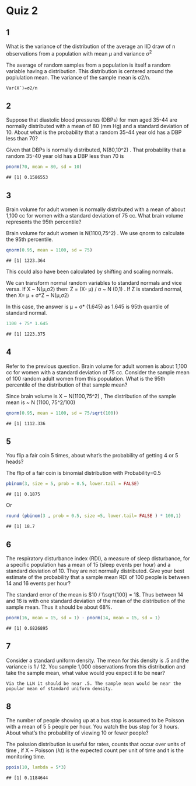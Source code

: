 Quiz 2
================

## 1

What is the variance of the distribution of the average an IID draw of n
observations from a population with mean *μ* and variance
*σ*<sup>2</sup>

The average of random samples from a population is itself a random
variable having a distribution. This distribution is centered around the
poplulation mean. The variance of the sample mean is σ2/n.

`Var(X¯)=σ2/n`

## 2

Suppose that diastolic blood pressures (DBPs) for men aged 35-44 are
normally distributed with a mean of 80 (mm Hg) and a standard deviation
of 10. About what is the probability that a random 35-44 year old has a
DBP less than 70?

Given that DBPs is normally distributed, N(80,10^2) . That probability
that a random 35-40 year old has a DBP less than 70 is

``` r
pnorm(70, mean = 80, sd = 10)
```

    ## [1] 0.1586553

## 3

Brain volume for adult women is normally distributed with a mean of
about 1,100 cc for women with a standard deviation of 75 cc. What brain
volume represents the 95th percentile?

Brain volume for adult women is N(1100,75^2) . We use qnorm to calculate
the 95th percentile.

``` r
qnorm(0.95, mean = 1100, sd = 75)
```

    ## [1] 1223.364

This could also have been calculated by shifting and scaling normals.

We can transform normal random variables to standard normals and vice
versa. If X \~ N(μ,σ2) then: Z = (X- μ) / σ \~ N (0,1) . If Z is
standard normal, then X= μ + σ\*Z \~ N(μ,σ2)

In this case, the answer is μ + σ\* (1.645) as 1.645 is 95th quantile of
standard normal.

``` r
1100 + 75* 1.645 
```

    ## [1] 1223.375

## 4

Refer to the previous question. Brain volume for adult women is about
1,100 cc for women with a standard deviation of 75 cc. Consider the
sample mean of 100 random adult women from this population. What is the
95th percentile of the distribution of that sample mean?

Since brain volume is X \~ N(1100,75^2) , The distribution of the sample
mean is \~ N (1100, 75^2/100)

``` r
qnorm(0.95, mean = 1100, sd = 75/sqrt(100))
```

    ## [1] 1112.336

## 5

You flip a fair coin 5 times, about what’s the probability of getting 4
or 5 heads?

The flip of a fair coin is binomial distribution with Probability=0.5

``` r
pbinom(3, size = 5, prob = 0.5, lower.tail = FALSE)
```

    ## [1] 0.1875

Or

``` r
round (pbinom(3 , prob = 0.5, size =5, lower.tail= FALSE ) * 100,1) 
```

    ## [1] 18.7

## 6

The respiratory disturbance index (RDI), a measure of sleep disturbance,
for a specific population has a mean of 15 (sleep events per hour) and a
standard deviation of 10. They are not normally distributed. Give your
best estimate of the probability that a sample mean RDI of 100 people is
between 14 and 16 events per hour?

The standard error of the mean is $10 / \\sqrt{100} = 1$. Thus between
14 and 16 is with one standard deviation of the mean of the distribution
of the sample mean. Thus it should be about 68%.

``` r
pnorm(16, mean = 15, sd = 1) - pnorm(14, mean = 15, sd = 1)
```

    ## [1] 0.6826895

## 7

Consider a standard uniform density. The mean for this density is .5 and
the variance is 1 / 12. You sample 1,000 observations from this
distribution and take the sample mean, what value would you expect it to
be near?

`Via the LLN it should be near .5. The sample mean would be near the popular mean of standard uniform density.`

## 8

The number of people showing up at a bus stop is assumed to be Poisson
with a mean of 5 5 people per hour. You watch the bus stop for 3 hours.
About what’s the probability of viewing 10 or fewer people?

The poission distribution is useful for rates, counts that occur over
units of time , if X \~ Poisson (λt) is the expected count per unit of
time and t is the monitoring time.

``` r
ppois(10, lambda = 5*3)
```

    ## [1] 0.1184644
